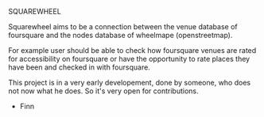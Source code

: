 SQUAREWHEEL

Squarewheel aims to be a connection between the venue database of
foursquare and the nodes database of wheelmape (openstreetmap).

For example user should be able to check how foursquare venues are rated
for accessibility on foursquare or have the opportunity to rate places
they have been and checked in with foursquare.

This project is in a very early developement, done by someone, who
does not now what he does. So it's very open for contributions.

- Finn
